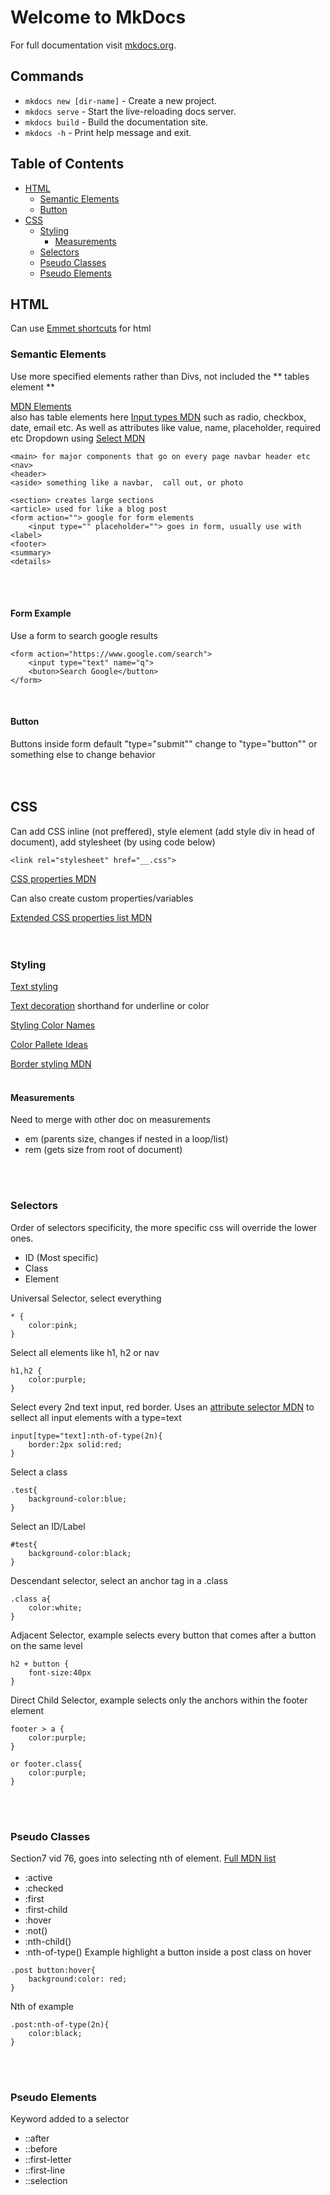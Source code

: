 # Welcome to MkDocs
For full documentation visit [mkdocs.org](https://www.mkdocs.org).


## Commands
* `mkdocs new [dir-name]` - Create a new project.
* `mkdocs serve` - Start the live-reloading docs server.
* `mkdocs build` - Build the documentation site.
* `mkdocs -h` - Print help message and exit.


## Table of Contents
* [HTML](#html)
    * [Semantic Elements](#semantic-elements)
    * [Button](#button)
* [CSS](#css)
    * [Styling](#styling)
        * [Measurements](#measurements)
    * [Selectors](#selectors)
    * [Pseudo Classes](#pseudo-classes)
    * [Pseudo Elements](#pseudo-elements)

## HTML
Can use [Emmet shortcuts](https://docs.emmet.io/cheat-sheet/) for html


### Semantic Elements
Use more specified elements rather than Divs, not included the ** tables element **

[MDN Elements](https://developer.mozilla.org/en-US/docs/Web/HTML/Element#forms)<br> also has table elements here
[Input types MDN](https://developer.mozilla.org/en-US/docs/Web/HTML/Element/input) such as radio, checkbox, date, email etc. As well as attributes like value, name, placeholder, required etc
Dropdown using [Select MDN](https://developer.mozilla.org/en-US/docs/Web/HTML/Element/select)
```
<main> for major components that go on every page navbar header etc
<nav>
<header>
<aside> something like a navbar,  call out, or photo

<section> creates large sections
<article> used for like a blog post
<form action=""> google for form elements
    <input type="" placeholder=""> goes in form, usually use with <label>
<footer>
<summary>
<details>
```
<br><br>

#### Form Example
Use a form to search google results
```
<form action="https://www.google.com/search">
    <input type="text" name="q">
    <buton>Search Google</button>
</form>
```
<br>

#### Button 
Buttons inside form default "type="submit"" change to "type="button"" or something else to change behavior
<br><br><br>

## CSS
Can add CSS inline (not preffered), style element (add style div in head of document), add stylesheet (by using code below)
```
<link rel="stylesheet" href="__.css"> 
```

[CSS properties MDN](https://developer.mozilla.org/en-US/docs/Web/CSS/CSS_Properties_Reference)


Can also create custom properties/variables


[Extended CSS properties list MDN](https://developer.mozilla.org/en-US/docs/Web/CSS/Reference)
<br><br><br>

### Styling
[Text styling](https://www.w3schools.in/css3/text/)


[Text decoration](https://developer.mozilla.org/en-US/docs/Web/CSS/text-decoration) shorthand for underline or color


[Styling Color Names](https://htmlcolorcodes.com/color-names/)


[Color Pallete Ideas ](https://coolors.co/palettes/trending)


[Border styling MDN](https://developer.mozilla.org/en-US/docs/Web/CSS/border)
<br><br>

#### Measurements
Need to merge with other doc on measurements
* em (parents size, changes if nested in a loop/list)
* rem (gets size from root of document)

<br><br>

### Selectors
Order of selectors specificity, the more specific css will override the lower ones.
* ID (Most specific)
* Class
* Element

Universal Selector, select everything
```
* {
    color:pink;
}
```
Select all elements like h1, h2 or nav
```
h1,h2 {
    color:purple;
}
```
Select every 2nd text input, red border. Uses an [attribute selector MDN](https://developer.mozilla.org/en-US/docs/Web/CSS/Attribute_selectors) to sellect all input elements with a type=text
```
input[type="text]:nth-of-type(2n){
    border:2px solid:red;
}
```
Select a class
```
.test{
    background-color:blue;
}
```
Select an ID/Label
```
#test{
    background-color:black;
}
```
Descendant selector, select an anchor tag in a .class
```
.class a{
    color:white;
}
```
Adjacent Selector, example selects every button that comes after a button on the same level
```
h2 + button {
    font-size:40px
}
```
Direct Child Selector, example selects only the anchors within the footer element
```
footer > a {
    color:purple;
}

or footer.class{
    color:purple;
}
```
<br><br>

### Pseudo Classes 
Section7 vid 76, goes into selecting nth of element. [Full MDN list](https://developer.mozilla.org/en-US/docs/Web/CSS/Pseudo-classes)

* :active
* :checked
* :first
* :first-child
* :hover
* :not()
* :nth-child()
* :nth-of-type() 
Example highlight a button inside a post class on hover
```
.post button:hover{
    background:color: red;
}
```

Nth of example
```
.post:nth-of-type(2n){
    color:black;
}
```
<br><br>

### Pseudo Elements
Keyword added to a selector
* ::after
* ::before
* ::first-letter
* ::first-line
* ::selection